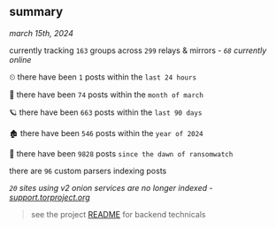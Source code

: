 
## summary
_march 15th, 2024_

currently tracking `163` groups across `299` relays & mirrors - _`68` currently online_

⏲ there have been `1` posts within the `last 24 hours`

🦈 there have been `74` posts within the `month of march`

🪐 there have been `663` posts within the `last 90 days`

🏚 there have been `546` posts within the `year of 2024`

🦕 there have been `9828` posts `since the dawn of ransomwatch`

there are `96` custom parsers indexing posts

_`20` sites using v2 onion services are no longer indexed - [support.torproject.org](https://support.torproject.org/onionservices/v2-deprecation/)_

> see the project [README](https://github.com/joshhighet/ransomwatch#ransomwatch--) for backend technicals
